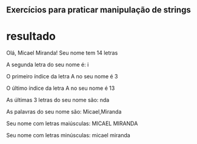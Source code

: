 ## Exercícios para praticar manipulação de strings

# resultado

Olá, Micael Miranda!
Seu nome tem 14 letras

A segunda letra do seu nome é: i

O primeiro índice da letra A no seu nome é 3

O último índice da letra A no seu nome é 13

As últimas 3 letras do seu nome são: nda

As palavras do seu nome são: Micael,Miranda

Seu nome com letras maiúsculas: MICAEL MIRANDA

Seu nome com letras minúsculas: micael miranda
